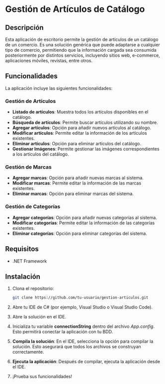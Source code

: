 # Gestión de Artículos de Catálogo

## Descripción

Esta aplicación de escritorio permite la gestión de artículos de un catálogo de un comercio. Es una solución genérica que puede adaptarse a cualquier tipo de comercio, permitiendo que la información cargada sea consumida posteriormente por distintos servicios, incluyendo sitios web, e-commerce, aplicaciones móviles, revistas, entre otros.

## Funcionalidades

La aplicación incluye las siguientes funcionalidades:

### Gestión de Artículos
- **Listado de artículos**: Muestra todos los artículos disponibles en el catálogo.
- **Búsqueda de artículos**: Permite buscar artículos utilizando su nombre.
- **Agregar artículos**: Opción para añadir nuevos artículos al catálogo.
- **Modificar artículos**: Permite editar la información de los artículos existentes.
- **Eliminar artículos**: Opción para eliminar artículos del catálogo.
- **Gestionar Imágenes**: Permite gestionar las imágenes correspondientes a los artículos del catálogo.

### Gestión de Marcas
- **Agregar marcas**: Opción para añadir nuevas marcas al sistema.
- **Modificar marcas**: Permite editar la información de las marcas existentes.
- **Eliminar marcas**: Opción para eliminar marcas del sistema.

### Gestión de Categorías
- **Agregar categorías**: Opción para añadir nuevas categorías al sistema.
- **Modificar categorías**: Permite editar la información de las categorías existentes.
- **Eliminar categorías**: Opción para eliminar categorías del sistema.

## Requisitos
- .NET Framework 

## Instalación

1. Clona el repositorio:
   ```bash
   git clone https://github.com/tu-usuario/gestion-articulos.git
   
2. Abre tu IDE de C# (por ejemplo, Visual Studio o Visual Studio Code).

3. Abre la solución en el IDE.

4. Inicializa tu variable **connectionString** dentro del archivo *App.config*. Esto permitirá conectar la aplicación con tu BDD.

5. **Compila la solución**: En el IDE, selecciona la opción para compilar la solución. Esto asegurará que todos los archivos se construyan correctamente.

6. **Ejecuta la aplicación**: Después de compilar, ejecuta la aplicación desde el IDE.

7.  ¡Prueba sus funcionalidades!

